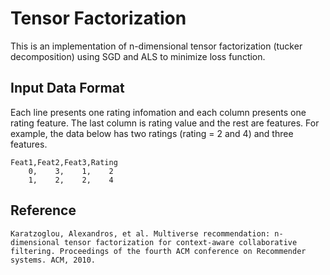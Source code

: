 # Tensor Factorization
This is an implementation of n-dimensional tensor factorization (tucker decomposition) using SGD and ALS to minimize loss function. 

## Input Data Format
Each line presents one rating infomation and each column presents one rating feature.
The last column is rating value and the rest are features.
For example, the data below has two ratings (rating = 2 and 4) and three features. 
```
Feat1,Feat2,Feat3,Rating
    0,    3,    1,    2
    1,    2,    2,    4
```

## Reference
```
Karatzoglou, Alexandros, et al. Multiverse recommendation: n-dimensional tensor factorization for context-aware collaborative filtering. Proceedings of the fourth ACM conference on Recommender systems. ACM, 2010.
```
